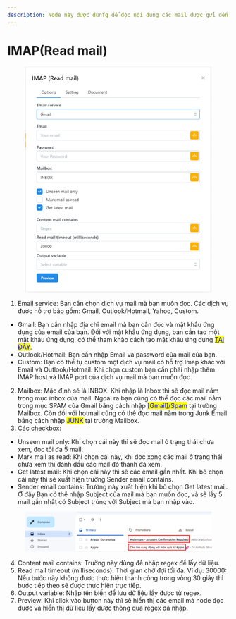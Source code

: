 ```yaml
---
description: Node này được dùnfg để đọc nội dung các mail được gửi đến mail của bạn.
---
```


# IMAP(Read mail)

<figure><img src="../../.gitbook/assets/image (10) (1) (1).png" alt=""><figcaption></figcaption></figure>

1. Email service: Bạn cần chọn dịch vụ mail mà bạn muốn đọc. Các dịch vụ được hỗ trợ bảo gồm: Gmail, Outlook/Hotmail, Yahoo, Custom.

* Gmail: Bạn cần nhập địa chỉ email mà bạn cần đọc và mật khẩu ứng dụng của email của bạn. Đối với mật khẩu ứng dụng, bạn cần tạo một mật khảu ứng dụng, có thể tham khảo cách tạo mật khảu ứng dụng [<mark style="color:blue;">TẠI ĐÂY</mark>](https://support.google.com/mail/answer/185833?hl=en).
* Outlook/Hotmail: Bạn cần nhập Email và password của mail của bạn.
* Custom: Bạn có thể tự custom một dịch vụ mail có hỗ trợ Imap khác với Email và Outlook/Hotmail. Khi chọn custom bạn cần phải nhập thêm IMAP host và IMAP port của dịch vụ mail mà bạn muốn đọc.

2. Mailbox: Mặc định sẽ là INBOX. Khi nhập là Inbox thì sẽ đọc mail nằm trong mục inbox của mail. Ngoài ra bạn cũng có thể đọc các mail nằm trong mục SPAM của Gmail bằng cách nhập <mark style="color:blue;">\[Gmail]/Spam</mark> tại trường Mailbox. Còn đối với hotmail cũng có thể đọc mail nằm trong Junk Email bằng cách nhập <mark style="color:blue;">JUNK</mark> tại trường Mailbox.
3. Các checkbox:

* Unseen mail only: Khi chọn cái này thì sẽ đọc mail ở trạng thái chưa xem, đọc tối đa 5 mail.
* Mark mail as read: Khi chọn cái này, khi đọc xong các mail ở trạng thái chưa xem thì đánh dấu các mail đó thành đã xem.
* Get latest mail: Khi chọn cái này thì sẽ các email gần nhất. Khi bỏ chọn cái này thì sẽ xuất hiện trường Sender email contains.&#x20;
* Sender email contains: Trường này xuất hiện khi bỏ chọn Get latest mail. Ở đây Bạn có thể nhập Subject của mail mà bạn muốn đọc, và sẽ lấy 5 mail gần nhất có Subject trùng với Subject mà bạn nhập vào.&#x20;

<figure><img src="../../.gitbook/assets/image (1) (1) (1) (1) (1) (1) (1) (1) (1) (1).png" alt=""><figcaption></figcaption></figure>

4. Content mail contains: Trường này dùng để nhập regex để lấy dữ liệu.
5. Read mail timeout (milliseconds): Thời gian chờ đợi tối đa. Ví dụ: 30000: Nếu bước này không được thực hiện thành công trong vòng 30 giây thì bước tiếp theo sẽ được thực hiện trực tiếp.
6. Output variable: Nhập tên biến để lưu dữ liệu lấy được từ regex.
7. Preview: Khi click vào button này thì sẽ hiển thị các email mà node đọc được và hiển thị dữ liệu lấy được thông qua regex đã nhập.
